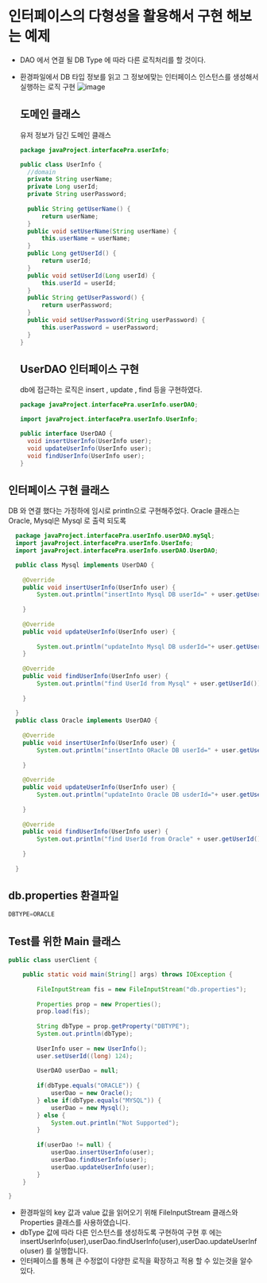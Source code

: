 # 인터페이스의 다형성을 활용해서 구현 해보는 예제
- DAO 에서 연결 될 DB Type 에 따라 다른 로직처리를 할 것이다.
- 환경파일에서 DB 타입 정보를 읽고 그 정보에맞는 인터페이스 인스턴스를 생성해서 실행하는 로직 구현
  ![image](https://github.com/GukSense/TIL/assets/101082667/832866cb-ce66-4300-959d-b732b76941e8)


  ## 도메인 클래스
  유저 정보가 담긴 도메인 클래스
  ```java
  package javaProject.interfacePra.userInfo;

  public class UserInfo {
  	//domain
  	private String userName;
  	private Long userId;
  	private String userPassword;
  	
  	public String getUserName() {
  		return userName;
  	}
  	public void setUserName(String userName) {
  		this.userName = userName;
  	}
  	public Long getUserId() {
  		return userId;
  	}
  	public void setUserId(Long userId) {
  		this.userId = userId;
  	}
  	public String getUserPassword() {
  		return userPassword;
  	}
  	public void setUserPassword(String userPassword) {
  		this.userPassword = userPassword;
  	}		
  }
  ```
  ## UserDAO 인터페이스 구현
  db에 접근하는 로직은 insert , update , find 등을 구현하였다.
  ```java
  package javaProject.interfacePra.userInfo.userDAO;

  import javaProject.interfacePra.userInfo.UserInfo;
  
  public interface UserDAO {
  	void insertUserInfo(UserInfo user);
  	void updateUserInfo(UserInfo user);
  	void findUserInfo(UserInfo user);
  }
  ```
## 인터페이스 구현 클래스
DB 와 연결 했다는 가정하에 임시로 println으로 구현해주었다. Oracle 클래스는 Oracle, Mysql은 Mysql 로 출력 되도록
```java
  package javaProject.interfacePra.userInfo.userDAO.mySql;
  import javaProject.interfacePra.userInfo.UserInfo;
  import javaProject.interfacePra.userInfo.userDAO.UserDAO;

  public class Mysql implements UserDAO {
  
  	@Override
  	public void insertUserInfo(UserInfo user) {
  		System.out.println("insertInto Mysql DB userId=" + user.getUserId());
  		
  	}
  
  	@Override
  	public void updateUserInfo(UserInfo user) {
  		
  		System.out.println("updateInto Mysql DB usderId="+ user.getUserId());
  	}
  
  	@Override
  	public void findUserInfo(UserInfo user) {
  		System.out.println("find UserId from Mysql" + user.getUserId());
  		
  	}
  	
  }
  public class Oracle implements UserDAO {
  
  	@Override
  	public void insertUserInfo(UserInfo user) {
  		System.out.println("insertInto ORacle DB userId=" + user.getUserId());
  		
  	}
  
  	@Override
  	public void updateUserInfo(UserInfo user) {
  		System.out.println("updateInto Oracle DB usderId="+ user.getUserId());
  		
  	}
  
  	@Override
  	public void findUserInfo(UserInfo user) {
  		System.out.println("find UserId from Oracle" + user.getUserId());
  		
  	}
  	
  }
```

## db.properties 환결파일
```java
DBTYPE=ORACLE
```
## Test를 위한 Main 클래스
```java
public class userClient {

	public static void main(String[] args) throws IOException {
		
		FileInputStream fis = new FileInputStream("db.properties");
		
		Properties prop = new Properties();
		prop.load(fis);
		
		String dbType = prop.getProperty("DBTYPE");
		System.out.println(dbType);
		
		UserInfo user = new UserInfo();
		user.setUserId((long) 124);
		
		UserDAO userDao = null;
		
		if(dbType.equals("ORACLE")) {
			userDao = new Oracle();
		} else if(dbType.equals("MYSQL")) {
			userDao = new Mysql();
		} else {
			System.out.println("Not Supported");
		}
		
		if(userDao != null) {
			userDao.insertUserInfo(user);
			userDao.findUserInfo(user);
			userDao.updateUserInfo(user);
		}
	}

}
```

- 환경파일의 key 값과 value 값을 읽어오기 위해 FileInputStream 클래스와 Properties 클래스를 사용하였습니다.
- dbType 값에 따라 다른 인스턴스를 생성하도록 구현하여 구현 후 에는 insertUserInfo(user),userDao.findUserInfo(user),userDao.updateUserInfo(user) 를 실행합니다.
- 인터페이스를 통해 큰 수정없이 다양한 로직을 확장하고 적용 할 수 있는것을 알수있다.
